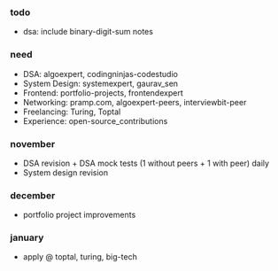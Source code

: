 ### todo

- dsa: include binary-digit-sum notes

### need

- DSA: algoexpert, codingninjas-codestudio
- System Design: systemexpert, gaurav_sen
- Frontend: portfolio-projects, frontendexpert
- Networking: pramp.com, algoexpert-peers, interviewbit-peer
- Freelancing: Turing, Toptal
- Experience: open-source_contributions

### november

- DSA revision + DSA mock tests (1 without peers + 1 with peer) daily
- System design revision

### december

- portfolio project improvements

### january

- apply @ toptal, turing, big-tech
